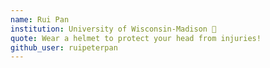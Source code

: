 ```yaml
---
name: Rui Pan
institution: University of Wisconsin-Madison 🦡
quote: Wear a helmet to protect your head from injuries!
github_user: ruipeterpan
---
```

